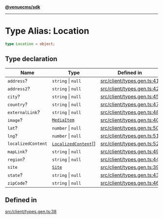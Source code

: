 [**@venuecms/sdk**](../Index.md)

***

# Type Alias: Location

```ts
type Location = object;
```

## Type declaration

| Name | Type | Defined in |
| ------ | ------ | ------ |
| `address`? | `string` \| `null` | [src/client/types.gen.ts:41](https://github.com/venuecms/sdk/blob/5ffcc8d3f9c61b78cab459f936084b3f631fac13/src/client/types.gen.ts#L41) |
| `address2`? | `string` \| `null` | [src/client/types.gen.ts:42](https://github.com/venuecms/sdk/blob/5ffcc8d3f9c61b78cab459f936084b3f631fac13/src/client/types.gen.ts#L42) |
| `city`? | `string` \| `null` | [src/client/types.gen.ts:45](https://github.com/venuecms/sdk/blob/5ffcc8d3f9c61b78cab459f936084b3f631fac13/src/client/types.gen.ts#L45) |
| `country`? | `string` \| `null` | [src/client/types.gen.ts:47](https://github.com/venuecms/sdk/blob/5ffcc8d3f9c61b78cab459f936084b3f631fac13/src/client/types.gen.ts#L47) |
| `externalLink`? | `string` \| `null` | [src/client/types.gen.ts:48](https://github.com/venuecms/sdk/blob/5ffcc8d3f9c61b78cab459f936084b3f631fac13/src/client/types.gen.ts#L48) |
| `image`? | [`MediaItem`](MediaItem.md) | [src/client/types.gen.ts:40](https://github.com/venuecms/sdk/blob/5ffcc8d3f9c61b78cab459f936084b3f631fac13/src/client/types.gen.ts#L40) |
| `lat`? | `number` \| `null` | [src/client/types.gen.ts:50](https://github.com/venuecms/sdk/blob/5ffcc8d3f9c61b78cab459f936084b3f631fac13/src/client/types.gen.ts#L50) |
| `lng`? | `number` \| `null` | [src/client/types.gen.ts:51](https://github.com/venuecms/sdk/blob/5ffcc8d3f9c61b78cab459f936084b3f631fac13/src/client/types.gen.ts#L51) |
| `localizedContent` | [`LocalizedContent`](LocalizedContent.md)[] | [src/client/types.gen.ts:52](https://github.com/venuecms/sdk/blob/5ffcc8d3f9c61b78cab459f936084b3f631fac13/src/client/types.gen.ts#L52) |
| `mapLink`? | `string` \| `null` | [src/client/types.gen.ts:49](https://github.com/venuecms/sdk/blob/5ffcc8d3f9c61b78cab459f936084b3f631fac13/src/client/types.gen.ts#L49) |
| `region`? | `string` \| `null` | [src/client/types.gen.ts:44](https://github.com/venuecms/sdk/blob/5ffcc8d3f9c61b78cab459f936084b3f631fac13/src/client/types.gen.ts#L44) |
| `site` | [`Site`](Site.md) | [src/client/types.gen.ts:39](https://github.com/venuecms/sdk/blob/5ffcc8d3f9c61b78cab459f936084b3f631fac13/src/client/types.gen.ts#L39) |
| `state`? | `string` \| `null` | [src/client/types.gen.ts:43](https://github.com/venuecms/sdk/blob/5ffcc8d3f9c61b78cab459f936084b3f631fac13/src/client/types.gen.ts#L43) |
| `zipCode`? | `string` \| `null` | [src/client/types.gen.ts:46](https://github.com/venuecms/sdk/blob/5ffcc8d3f9c61b78cab459f936084b3f631fac13/src/client/types.gen.ts#L46) |

## Defined in

[src/client/types.gen.ts:38](https://github.com/venuecms/sdk/blob/5ffcc8d3f9c61b78cab459f936084b3f631fac13/src/client/types.gen.ts#L38)
